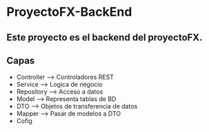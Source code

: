 # ProyectoFX-BackEnd
Este proyecto es el backend del proyectoFX.
---

## Capas
- Controller --> Controladores REST
- Service --> Logica de negocio
- Repository --> Acceso a datos
- Model --> Representa tablas de BD
- DTO --> Objetos de transferencia de datos
- Mapper --> Pasar de modelos a DTO
- Cofig
